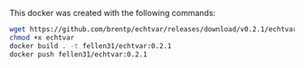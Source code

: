 This docker was created with the following commands:

```bash
wget https://github.com/brentp/echtvar/releases/download/v0.2.1/echtvar
chmod +x echtvar
docker build . -t fellen31/echtvar:0.2.1
docker push fellen31/echtvar:0.2.1
```
